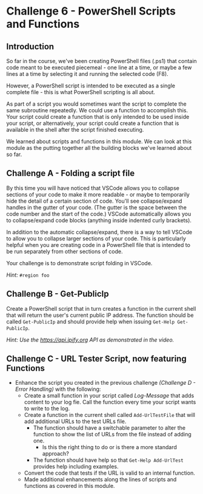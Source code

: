 # Challenge 6 - PowerShell Scripts and Functions
## Introduction
So far in the course, we've been creating PowerShell files (.ps1) that contain code meant to be executed piecemeal - one line at a time, or maybe a few lines at a time by selecting it and running the selected code (F8). 

However, a PowerShell script is intended to be executed as a single complete file - this is what PowerShell scripting is all about.  

As part of a script you would sometimes want the script to complete the same subroutine repeatedly. We could use a function to accomplish this.  Your script could create a function that is only intended to be used inside your script, or alternatively, your script could create a function that is available in the shell after the script finished executing.  

We learned about scripts and functions in this module.  We can look at this module as the putting together all the building blocks we've learned about so far.  

## Challenge A - Folding a script file
By this time you will have noticed that VSCode allows you to collapse sections of your code to make it more readable - or maybe to temporarily hide the detail of a certain section of code.  You'll see collapse/expand handles in the gutter of your code.  (The gutter is the space between the code number and the start of the code.)  VSCode automatically allows you to collapse/expand code blocks (anything inside indented curly brackets).

In addition to the automatic collapse/expand, there is a way to tell VSCode to allow you to collapse larger sections of your code.  This is particularly helpful when you are creating code in a PowerShell file that is intended to be run separately from other sections of code.  

Your challenge is to demonstrate script folding in VSCode.

_Hint:_ `#region foo`

## Challenge B - Get-PublicIp
Create a PowerShell script that in turn creates a function in the current shell that will return the user's current public IP address.  The function should be called `Get-PublicIp` and should provide help when issuing `Get-Help Get-PublicIp`.

_Hint: Use the https://api.ipify.org API as demonstrated in the video._

## Challenge C - URL Tester Script, now featuring Functions
- Enhance the script you created in the previous challenge _(Challenge D - Error Handling)_ with the following:
    - Create a small function in your script called _Log-Message_ that adds content to your log fie.  Call the function every time your script wants to write to the log.
    - Create a function in the current shell called `Add-UrlTestFile` that will add additional URLs to the test URLs file.
        - The function should have a switchable parameter to alter the function to show the list of URLs from the file instead of adding one.
            - Is this the right thing to do or is there a more standard approach?
        - The function should have help so that `Get-Help Add-UrlTest` provides help including examples.
    - Convert the code that tests if the URL is valid to an internal function.
    - Made additional enhancements along the lines of scripts and functions as covered in this module.

